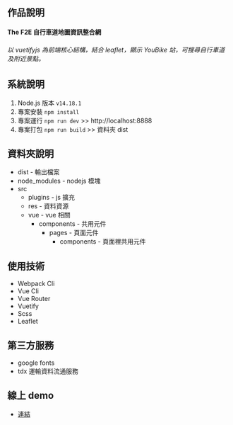## 作品說明

#### The F2E 自行車道地圖資訊整合網

###### 以 vuetifyjs 為前端核心結構，結合 leaflet，顯示 YouBike 站，可搜尋自行車道及附近景點。

## 系統說明

1. Node.js 版本 `v14.18.1`
2. 專案安裝 `npm install`
3. 專案運行 `npm run dev` >> http://localhost:8888
4. 專案打包 `npm run build` >> 資料夾 dist

## 資料夾說明

- dist - 輸出檔案
- node_modules - nodejs 模塊
- src
  - plugins - js 擴充
  - res - 資料資源
  - vue - vue 相關
    - components - 共用元件
      - pages - 頁面元件
        - components - 頁面裡共用元件

## 使用技術

- Webpack Cli
- Vue Cli
- Vue Router
- Vuetify
- Scss
- Leaflet

## 第三方服務

- google fonts
- tdx 運輸資料流通服務

## 線上 demo

- [連結](https://virtools.github.io/TheF2E_3/checkpoint02/dist)
